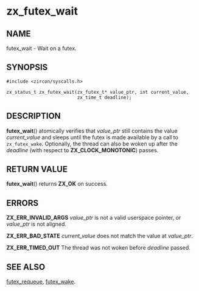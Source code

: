 # zx_futex_wait

## NAME

futex_wait - Wait on a futex.

## SYNOPSIS

```
#include <zircon/syscalls.h>

zx_status_t zx_futex_wait(zx_futex_t* value_ptr, int current_value,
                          zx_time_t deadline);
```

## DESCRIPTION

**futex_wait**() atomically verifies that *value_ptr* still contains the value
*current_value* and sleeps until the futex is made available by a call to
`zx_futex_wake`. Optionally, the thread can also be woken up after the
*deadline* (with respect to **ZX_CLOCK_MONOTONIC**) passes.

## RETURN VALUE

**futex_wait**() returns **ZX_OK** on success.

## ERRORS

**ZX_ERR_INVALID_ARGS**  *value_ptr* is not a valid userspace pointer, or
*value_ptr* is not aligned.

**ZX_ERR_BAD_STATE**  *current_value* does not match the value at *value_ptr*.

**ZX_ERR_TIMED_OUT**  The thread was not woken before *deadline* passed.

## SEE ALSO

[futex_requeue](futex_requeue.md),
[futex_wake](futex_wake.md).
